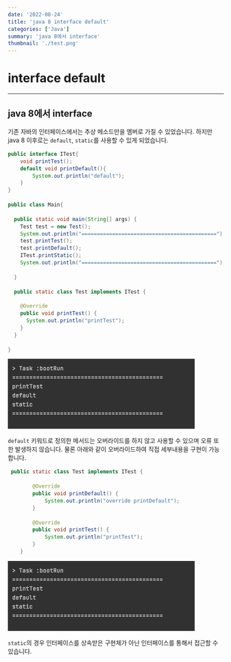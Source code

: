 ```yaml
---
date: '2022-08-24'
title: 'java 8 interface default'
categories: ['Java']
summary: 'java 8에서 interface'
thumbnail: './test.png'
---
```




# interface default

---

## java 8에서 interface

기존 자바의 인터페이스에서는 추상 메소드만을 멤버로 가질 수 있었습니다.
하지만 java 8 이후로는 `default`, `static`를 사용할 수 있게 되었습니다.


```java
public interface ITest{
    void printTest();
    default void printDefault(){
        System.out.println("default");
    }
}

public class Main{

  public static void main(String[] args) {
    Test test = new Test();
    System.out.println("============================================");
    test.printTest();
    test.printDefault();
    ITest.printStatic();
    System.out.println("============================================");

  }

  public static class Test implements ITest {
      
    @Override
    public void printTest() {
      System.out.println("printTest");
    }
  }
    
}


```

![img1](../image/java8interface/img1.png)


`default` 키워드로 정의한 메서드는 오버라이드를 하지 않고 사용할 수 있으며 오류 또한 발생하지 않습니다.
물론 아래와 같이 오버라이드하여 직접 세부내용을 구현이 가능합니다.


```java
 public static class Test implements ITest {
    
        @Override
        public void printDefault() {
            System.out.println("override printDefault");
        }

        @Override
        public void printTest() {
            System.out.println("printTest");
        }
    }

```

![img2](../image/java8interface/img1.png)

`static`의 경우 인터페이스를 상속받은 구현체가 아닌 인터페이스를 통해서 접근할 수 있습니다.

 
